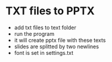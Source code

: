 # TXT files to PPTX 
- add txt files to text folder
- run the program
- it will create pptx file with these texts
- slides are splitted by two newlines
- font is set in settings.txt